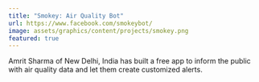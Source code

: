 ```yaml
---
title: "Smokey: Air Quality Bot"
url: https://www.facebook.com/smokeybot/
image: assets/graphics/content/projects/smokey.png
featured: true
---
```


Amrit Sharma of New Delhi, India has built a free app to inform the public with air quality data and let them create customized alerts.
